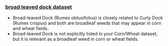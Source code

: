 ### [broad leaved dock dataset](https://www.kaggle.com/datasets/gavinarmstrong/open-sprayer-images?resource=download)


* Broad-leaved Dock (Rumex obtusifolius) is closely related to Curly Dock (Rumex crispus) and both are broadleaf weeds that may appear in corn and wheat fields.
* Broad-leaved Dock is not explicitly listed in your Corn/Wheat dataset, but it is relevant as a broadleaf weed in corn or wheat fields.